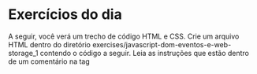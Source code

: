 # Exercícios do dia

A seguir, você verá um trecho de código HTML e CSS.
Crie um arquivo HTML dentro do diretório exercises/javascript-dom-eventos-e-web-storage_1 contendo o código a seguir.
Leia as instruções que estão dentro de um comentário na tag <script>.
Não se esqueça de fazer um commit a cada exercício!

<!-- <!DOCTYPE html>
<html>
  <head>
    <meta charset="UTF-8" />
    <meta name="viewport" content="width=device-width" />
    <title>Exercício</title>
    
    <style>
      main, section {
        border-color: black;
        border-style: solid;
      }

      .title {
        text-align: center;
      }

      .main-content {
        background-color: yellow;
      }

      .main-content .center-content {
        background-color: red;
        width: 50%;
        margin: 0 auto;
      }

      .main-content .center-content p {
        font-style: italic;
      }
    </style>
  </head>
  <body>
    <header> 
      <h1 class="title">Exercício - JavaEscripito </h1>
    </header>    
    <main class="main-content">
      <section class="center-content">
        <p>Texto padrão do nosso site</p>
        <p>-----</p>
        <p>Trybe</p>
      </section>
    </main>
    <script>
        /*
      Aqui você vai modificar os elementos já existentes utilizando apenas as funções:
      - document.getElementById()
      - document.getElementsByClassName()
      - document.getElementsByTagName()
      1. Crie e execute uma função que mude o texto na tag `<p>-----</p>`, para uma descrição de como você se vê daqui a 2 anos. (Não gaste tempo pensando no texto e sim realizando o exercício)
      2. Crie e execute uma função que mude a cor do quadrado amarelo para o verde da Trybe (rgb(76,164,109)).
      3. Crie e execute uma função que mude a cor do quadrado vermelho para branco.
      4. Crie e execute uma função que corrija o texto da tag <h1>.
      5. Crie e execute uma função que modifique o texto da primeira tag <p> para maiúsculo.
      6. Crie e execute uma função que exiba o conteúdo de todas as tags <p> no console.
      */
    </script>
  </body>
</html> -->

